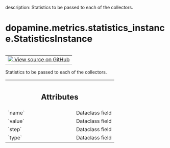 description: Statistics to be passed to each of the collectors.

<div itemscope itemtype="http://developers.google.com/ReferenceObject">
<meta itemprop="name" content="dopamine.metrics.statistics_instance.StatisticsInstance" />
<meta itemprop="path" content="Stable" />
</div>

# dopamine.metrics.statistics_instance.StatisticsInstance

<!-- Insert buttons and diff -->

<table class="tfo-notebook-buttons tfo-api nocontent" align="left">
<td>
  <a target="_blank" href="https://github.com/google/dopamine/tree/master/dopamine/metrics/statistics_instance.py#L20-L27">
    <img src="https://www.tensorflow.org/images/GitHub-Mark-32px.png" />
    View source on GitHub
  </a>
</td>
</table>



Statistics to be passed to each of the collectors.

<!-- Placeholder for "Used in" -->




<!-- Tabular view -->
 <table class="responsive fixed orange">
<colgroup><col width="214px"><col></colgroup>
<tr><th colspan="2"><h2 class="add-link">Attributes</h2></th></tr>

<tr>
<td>
`name`<a id="name"></a>
</td>
<td>
Dataclass field
</td>
</tr><tr>
<td>
`value`<a id="value"></a>
</td>
<td>
Dataclass field
</td>
</tr><tr>
<td>
`step`<a id="step"></a>
</td>
<td>
Dataclass field
</td>
</tr><tr>
<td>
`type`<a id="type"></a>
</td>
<td>
Dataclass field
</td>
</tr>
</table>




